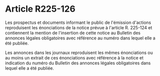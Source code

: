 # Article R225-126

Les prospectus et documents informant le public de l'émission d'actions reproduisent les énonciations de la notice prévue à l'article R. 225-124 et contiennent la mention de l'insertion de cette notice au Bulletin des annonces légales obligatoires avec référence au numéro dans lequel elle a été publiée.

Les annonces dans les journaux reproduisent les mêmes énonciations ou au moins un extrait de ces énonciations avec référence à la notice et indication du numéro du Bulletin des annonces légales obligatoires dans lequel elle a été publiée.
